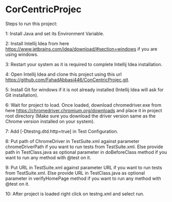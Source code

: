 # CorCentricProjec
Steps to run this project:

1: Install Java and set its Environment Variable.

2: Install Intellij Idea from here https://www.jetbrains.com/idea/download/#section=windows if you are using windows.

3: Restart your system as it is required to complete Intellij Idea installation.

4: Open Intellij Idea and clone this project using this url https://github.com/FahadAbbasi446/ConCentricProjec.git.

5: Install Git for windows if it is not already installed (Intellij Idea will ask for Git installation).

6: Wait for project to load. Once loaded, download chromedriver.exe from here https://chromedriver.chromium.org/downloads and place it in project root
directory (Make sure you download the driver version same as the Chrome version installed on your system).

7: Add [-Dtestng.dtd.http=true] in Test Configuration.

8: Put path of ChromeDriver in TestSuite.xml against parameter chromeDriverPath if you want to run tests from TestSuite.xml. Else provide path in TestClass.java as optional parameter in doBeforeClass method if you want to run any method with @test on it.

9: Put URL in TestSuite.xml against parameter URL if you want to run tests from TestSuite.xml. Else provide URL in TestClass.java as optional parameter in verifyHomePage method if you want to run any method with @test on it.

10: After project is loaded right click on testng.xml and select run.
